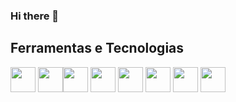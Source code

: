 ### Hi there 👋

<!--
**AmandynhaM001/AmandynhaM001** is a ✨ _special_ ✨ repository because its `README.md` (this file) appears on your GitHub profile.

Here are some ideas to get you started:

- 🔭 I’m currently working on ...
- 🌱 I’m currently learning ...
- 👯 I’m looking to collaborate on ...
- 🤔 I’m looking for help with ...
- 💬 Ask me about ...
- 📫 How to reach me: ...
- 😄 Pronouns: ...
- ⚡ Fun fact: ...
-->

## Ferramentas e Tecnologias

<img loading="lazy" src="https://cdn.jsdelivr.net/gh/devicons/devicon/icons/git/git-original.svg" width="40" height="40"/> <img loading="lazy"   img src="https://cdn.jsdelivr.net/gh/devicons/devicon@latest/icons/javascript/javascript-original.svg" width="40" height="40" /><img loading="lazy"   img src="https://cdn.jsdelivr.net/gh/devicons/devicon@latest/icons/html5/html5-original-wordmark.svg" width="40" height="40" /> <img loading="lazy"   img src="https://cdn.jsdelivr.net/gh/devicons/devicon@latest/icons/css3/css3-original-wordmark.svg" width="40" height="40" /> <img loading="lazy"   img src="https://cdn.jsdelivr.net/gh/devicons/devicon@latest/icons/git/git-original-wordmark.svg" width="40" height="40" /> <img loading="lazy"   img src="https://cdn.jsdelivr.net/gh/devicons/devicon@latest/icons/github/github-original.svg" width="40" height="40" /> <img loading="lazy"   img src="https://cdn.jsdelivr.net/gh/devicons/devicon@latest/icons/vscode/vscode-original.svg" width="40" height="40" /> <img loading="lazy"   img src="https://cdn.jsdelivr.net/gh/devicons/devicon@latest/icons/figma/figma-original.svg" width="40" height="40" />

          

